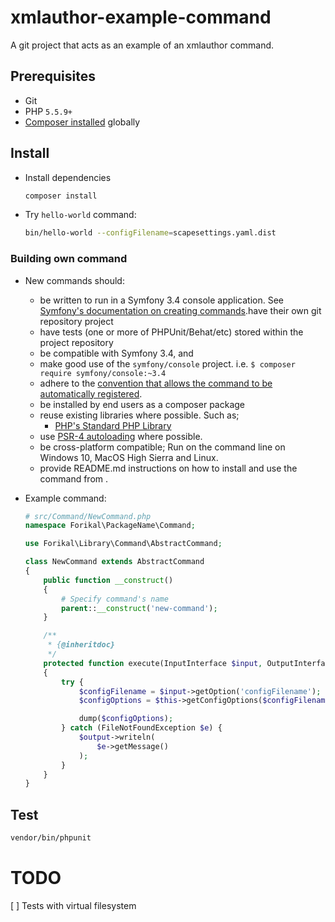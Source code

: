 # xmlauthor-example-command

A git project that acts as an example of an xmlauthor command.

## Prerequisites

* Git
* PHP `5.5.9+`
* [Composer installed](https://getcomposer.org/doc/00-intro.md#installation-linux-unix-osx) globally

## Install

* Install dependencies
 
    ```bash 
    composer install
    ```
    
* Try `hello-world` command:

    ```bash
    bin/hello-world --configFilename=scapesettings.yaml.dist
    ```

### Building own command

* New commands should:

    * be written to run in a Symfony 3.4 console application. See [Symfony's documentation on creating commands](https://symfony.com/doc/3.4/console.html).have their own git repository project
    * have tests (one or more of PHPUnit/Behat/etc) stored within the project repository
    * be compatible with Symfony 3.4, and 
    * make good use of the `symfony/console` project. i.e. `$ composer require symfony/console:~3.4`
    * adhere to the [convention that allows the command to be automatically registered](https://symfony.com/doc/3.4/console.html#registering-the-command).
    * be installed by end users as a composer package
    * reuse existing libraries where possible. Such as;
      *  [PHP's Standard PHP Library](http://php.net/manual/en/book.spl.php) 
    * use [PSR-4 autoloading](https://www.php-fig.org/psr/psr-4/) where possible.
    * be cross-platform compatible; Run on the command line on Windows 10, MacOS High Sierra and Linux.
    * provide README.md instructions on how to install and use the command from .


* Example command:

    ```php
    # src/Command/NewCommand.php
    namespace Forikal\PackageName\Command;
    
    use Forikal\Library\Command\AbstractCommand;
    
    class NewCommand extends AbstractCommand
    {
        public function __construct()
        {
            # Specify command's name
            parent::__construct('new-command');
        }
    
        /**
         * {@inheritdoc}
         */
        protected function execute(InputInterface $input, OutputInterface $output)
        {
            try {
                $configFilename = $input->getOption('configFilename');
                $configOptions = $this->getConfigOptions($configFilename);
    
                dump($configOptions);
            } catch (FileNotFoundException $e) {
                $output->writeln(
                    $e->getMessage()
                );
            }
        }
    }
    ```

## Test

```bash
vendor/bin/phpunit
```

# TODO

[ ] Tests with virtual filesystem
